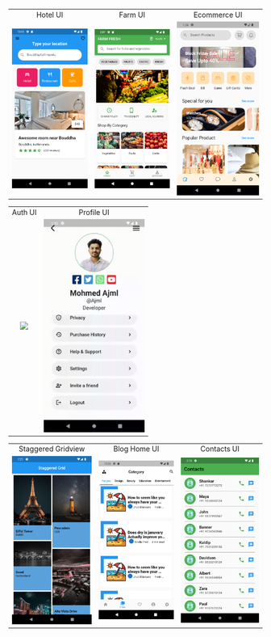 <table>
  <tr>
    <td align="center">Hotel UI</td>
    <td align="center">Farm UI</td>
    <td align="center">Ecommerce UI</td>
     </tr>
  <tr>
    <td align="center"><img src="screenshots/img_3.png" width=200></td>
    <td align="center"><img src="screenshots/img_2.png" width=200></td>
    <td align="center"><img src="screenshots/ecommerce.png" width=200></td>
   </tr>
</table>

 <table>
  <tr>
    <td align="center">Auth UI</td>
    <td align="center">Profile UI</td>
  </tr>
  </tr>
  <tr>
    <td align="center"><img src="screenshots/auth.gif" width=200></td>
    <td align="center"><img src="screenshots/profile.gif" width=200></td>
  </tr>
</table>

<table>
  <tr>
    <td align="center">Staggered Gridview</td>
    <td align="center">Blog Home UI</td>
    <td align="center">Contacts UI</td>
     </tr>
  <tr>
    <td align="center"><img src="screenshots/staggered.png" width=200></td>
    <td align="center"><img src="screenshots/img_4.png" width=200></td>
    <td align="center"><img src="screenshots/contacts.png" width=200></td>
    </tr>
</table>
    


